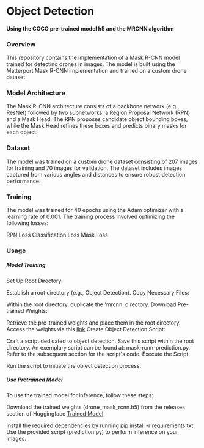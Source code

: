 # Object Detection
####  Using the COCO pre-trained model h5 and  the MRCNN algorithm
### Overview
This repository contains the implementation of a Mask R-CNN model trained for detecting drones in images. The model is built using the Matterport Mask R-CNN implementation and trained on a custom drone dataset.

### Model Architecture
The Mask R-CNN architecture consists of a backbone network (e.g., ResNet) followed by two subnetworks: a Region Proposal Network (RPN) and a Mask Head. The RPN proposes candidate object bounding boxes, while the Mask Head refines these boxes and predicts binary masks for each object.

### Dataset
The model was trained on a custom drone dataset consisting of 207 images for training and 70 images for validation. The dataset includes images captured from various angles and distances to ensure robust detection performance.

### Training
The model was trained for 40 epochs using the Adam optimizer with a learning rate of 0.001. The training process involved optimizing the following losses:

RPN Loss
Classification Loss
Mask Loss

### Usage

##### Model Training
Set Up Root Directory:

Establish a root directory (e.g., Object Detection).
Copy Necessary Files:

Within the root directory, duplicate the 'mrcnn' directory.
Download Pre-trained Weights:

Retrieve the pre-trained weights and place them in the root directory.
Access the weights via this [link](https://github.com/matterport/Mask_RCNN/releases/download/v2.0/mask_rcnn_coco.h5)
Create Object Detection Script:

Craft a script dedicated to object detection.
Save this script within the root directory. An exemplary script can be found at: mask-rcnn-prediction.py.
Refer to the subsequent section for the script's code.
Execute the Script:

Run the script to initiate the object detection process.
##### Use Pretrained Model
To use the trained model for inference, follow these steps:

Download the trained weights (drone_mask_rcnn.h5) from the releases section of Huggingface [Trained Model](https://huggingface.co/bilalmashooq/Drone_Detection_MRCNN)

Install the required dependencies by running pip install -r requirements.txt.
Use the provided script (prediction.py) to perform inference on your images. 
